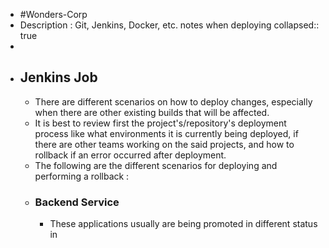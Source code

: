 - #Wonders-Corp
- Description : Git, Jenkins, Docker, etc. notes when deploying
  collapsed:: true
-
- ## Jenkins Job
	- There are different scenarios on how to deploy changes, especially when there are other existing builds that will be affected.
	- It is best to review first the project's/repository's deployment process like what environments it is currently being deployed, if there are other teams working on the said projects, and how to rollback if an error occurred after deployment.
	- The following are the different scenarios for deploying and performing a rollback :
	- ### Backend Service
		- These applications usually are being promoted in different status in